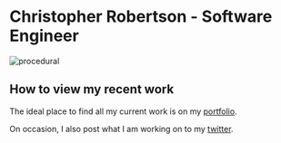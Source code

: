 # Christopher Robertson - Software Engineer

![procedural](images/procedural.gif)

## How to view my recent work
The ideal place to find all my current work is on my [portfolio](https://www.christopherprobertson.com/).

On occasion, I also post what I am working on to my [twitter](https://twitter.com/Koltonix).
